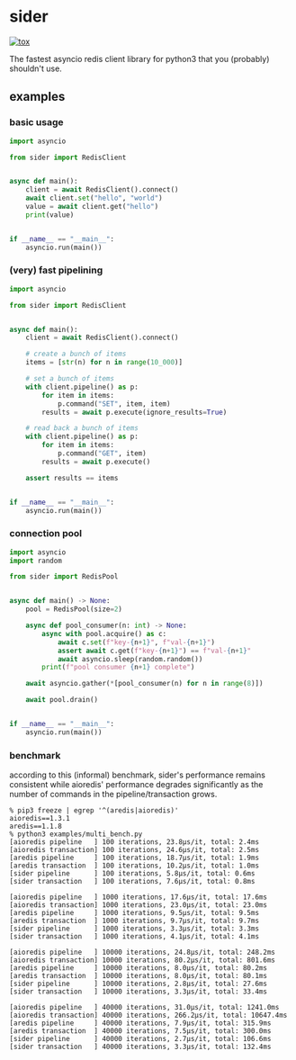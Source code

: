 # sider

[![tox](https://github.com/eirikrye/sider/actions/workflows/python_test.yml/badge.svg)](https://github.com/eirikrye/sider/actions/workflows/python_test.yml)

The fastest asyncio redis client library for python3 that you (probably) shouldn't use.

## examples

### basic usage

```python
import asyncio

from sider import RedisClient


async def main():
    client = await RedisClient().connect()
    await client.set("hello", "world")
    value = await client.get("hello")
    print(value)


if __name__ == "__main__":
    asyncio.run(main())
```

### (very) fast pipelining

```python
import asyncio

from sider import RedisClient


async def main():
    client = await RedisClient().connect()

    # create a bunch of items
    items = [str(n) for n in range(10_000)]

    # set a bunch of items
    with client.pipeline() as p:
        for item in items:
            p.command("SET", item, item)
        results = await p.execute(ignore_results=True)

    # read back a bunch of items
    with client.pipeline() as p:
        for item in items:
            p.command("GET", item)
        results = await p.execute()

    assert results == items


if __name__ == "__main__":
    asyncio.run(main())
```

### connection pool

```python
import asyncio
import random

from sider import RedisPool


async def main() -> None:
    pool = RedisPool(size=2)

    async def pool_consumer(n: int) -> None:
        async with pool.acquire() as c:
            await c.set(f"key-{n+1}", f"val-{n+1}")
            assert await c.get(f"key-{n+1}") == f"val-{n+1}"
            await asyncio.sleep(random.random())
        print(f"pool consumer {n+1} complete")

    await asyncio.gather(*[pool_consumer(n) for n in range(8)])

    await pool.drain()


if __name__ == "__main__":
    asyncio.run(main())
```

### benchmark

according to this (informal) benchmark, sider's performance remains consistent while aioredis' performance degrades significantly as the number of commands in the pipeline/transaction grows.

```shell
% pip3 freeze | egrep '^(aredis|aioredis)'
aioredis==1.3.1
aredis==1.1.8
% python3 examples/multi_bench.py
[aioredis pipeline   ] 100 iterations, 23.8µs/it, total: 2.4ms
[aioredis transaction] 100 iterations, 24.6µs/it, total: 2.5ms
[aredis pipeline     ] 100 iterations, 18.7µs/it, total: 1.9ms
[aredis transaction  ] 100 iterations, 10.2µs/it, total: 1.0ms
[sider pipeline      ] 100 iterations, 5.8µs/it, total: 0.6ms
[sider transaction   ] 100 iterations, 7.6µs/it, total: 0.8ms

[aioredis pipeline   ] 1000 iterations, 17.6µs/it, total: 17.6ms
[aioredis transaction] 1000 iterations, 23.0µs/it, total: 23.0ms
[aredis pipeline     ] 1000 iterations, 9.5µs/it, total: 9.5ms
[aredis transaction  ] 1000 iterations, 9.7µs/it, total: 9.7ms
[sider pipeline      ] 1000 iterations, 3.3µs/it, total: 3.3ms
[sider transaction   ] 1000 iterations, 4.1µs/it, total: 4.1ms

[aioredis pipeline   ] 10000 iterations, 24.8µs/it, total: 248.2ms
[aioredis transaction] 10000 iterations, 80.2µs/it, total: 801.6ms
[aredis pipeline     ] 10000 iterations, 8.0µs/it, total: 80.2ms
[aredis transaction  ] 10000 iterations, 8.0µs/it, total: 80.1ms
[sider pipeline      ] 10000 iterations, 2.8µs/it, total: 27.6ms
[sider transaction   ] 10000 iterations, 3.3µs/it, total: 33.4ms

[aioredis pipeline   ] 40000 iterations, 31.0µs/it, total: 1241.0ms
[aioredis transaction] 40000 iterations, 266.2µs/it, total: 10647.4ms
[aredis pipeline     ] 40000 iterations, 7.9µs/it, total: 315.9ms
[aredis transaction  ] 40000 iterations, 7.5µs/it, total: 300.0ms
[sider pipeline      ] 40000 iterations, 2.7µs/it, total: 106.6ms
[sider transaction   ] 40000 iterations, 3.3µs/it, total: 132.4ms
```

